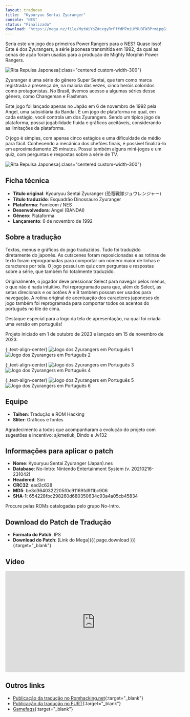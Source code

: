 ```yaml
---
layout: traducao
title:  "Kyouryuu Sentai Zyuranger"
console: "NES"
status: "Finalizado"
download: "https://mega.nz/file/MytWiYbZ#cxgyRrPffdM7miUf9UOFW3PrmipgGiUL93xBW9LKw1g"
---
```


Seria este um jogo dos primeiros Power Rangers para o NES? Quase isso! Este é dos Zyurangers, a série japonesa transmitida em 1992, da qual as cenas de ação foram usadas para a produção de Mighty Morphin Power Rangers.

![Rita Repulsa Japonesa](/img/projeto_zyuranger/ritarepulsa.webp){:class="centered custom-width-300"}

Zyuranger é uma série do gênero Super Sentai, que tem como marca registrada a presença de, na maioria das vezes, cinco heróis coloridos como protagonistas. No Brasil, tivemos acesso a algumas séries desse gênero, como Changeman e Flashman.

Este jogo foi lançado apenas no Japão em 6 de novembro de 1992 pela Angel, uma subsidiária da Bandai. É um jogo de plataforma no qual, em cada estágio, você controla um dos Zyurangers. Sendo um típico jogo de plataforma, possui jogabilidade fluida e gráficos aceitáveis, considerando as limitações da plataforma.

O jogo é simples, com apenas cinco estágios e uma dificuldade de médio para fácil. Conhecendo a mecânica dos chefões finais, é possível finalizá-lo em aproximadamente 25 minutos. Possui também alguns mini-jogos e um quiz, com perguntas e respostas sobre a série de TV.

![Rita Repulsa Japonesa](/img/projeto_zyuranger/zyuranger_box.png){:class="centered custom-width-300"}

## Ficha técnica

- **Título original**: Kyouryuu Sentai Zyuranger (恐竜戦隊ジュウレンジャー)
- **Título traduzido**: Esquadrão Dinossauro Zyuranger
- **Plataforma**: Famicom / NES
- **Desenvolvedora**: Angel (BANDAI)
- **Gênero**: Plataforma
- **Lançamento**: 6 de novembro de 1992

## Sobre a tradução

Textos, menus e gráficos do jogo traduzidos. Tudo foi traduzido diretamente do japonês. As cutscenes foram reposicionadas e as rotinas de texto foram reprogramadas para comportar um número maior de linhas e caracteres por tela. O jogo possui um quiz com perguntas e respostas sobre a série, que também foi totalmente traduzido.

Originalmente, o jogador deve pressionar Select para navegar pelos menus, o que não é nada intuitivo. Foi reprogramado para que, além do Select, as setas direcionais e os botões A e B também possam ser usados para navegação. A rotina original de acentuação dos caracteres japoneses do jogo também foi reprogramada para comportar todos os acentos do português no tile de cima.

Destaque especial para a logo da tela de apresentação, na qual foi criada uma versão em português!

Projeto iniciado em 1 de outubro de 2023 e lançado em 15 de novembro de 2023.

{:.text-align-center}
![Jogo dos Zyurangers em Português 1](/img/projeto_zyuranger/zyuranger1.png)
![Jogo dos Zyurangers em Português 2](/img/projeto_zyuranger/zyuranger2.png)

{:.text-align-center}
![Jogo dos Zyurangers em Português 3](/img/projeto_zyuranger/zyuranger3.png)
![Jogo dos Zyurangers em Português 4](/img/projeto_zyuranger/zyuranger4.png)

{:.text-align-center}
![Jogo dos Zyurangers em Português 5](/img/projeto_zyuranger/zyuranger5.png)
![Jogo dos Zyurangers em Português 6](/img/projeto_zyuranger/zyuranger6.png)

## Equipe

- **Taihen**: Tradução e ROM Hacking
- **Sliter**: Gráficos e fontes

Agradecimento a todos que acompanharam a evolução do projeto com sugestões e incentivo: ajkmetiuk, Dindo e Jv132

## Informações para aplicar o patch

- **Nome**: Kyouryuu Sentai Zyuranger (Japan).nes
- **Database**: No-Intro: Nintendo Entertainment System (v. 20210216-231042)
- **Headered**: Sim
- **CRC32**: ead2c628
- **MD5**: be3d3640322205f0c91169fd9f1bc906
- **SHA-1**: 654228fbc298260d680350634c93a4a05cb45834

Procure pelas ROMs catalogadas pelo grupo No-Intro.

## Download do Patch de Tradução

- **Formato do Patch**: IPS
- **Download do Patch**: [Link do Mega]({{ page.download }}){:target="_blank"}

## Vídeo

<div class="iframe-container"><iframe width="560" height="315" src="https://www.youtube.com/embed/92wSVYpiYYw?si=-AfbG19fUTnolgZu" title="YouTube video player" frameborder="0" allow="accelerometer; autoplay; clipboard-write; encrypted-media; gyroscope; picture-in-picture; web-share" allowfullscreen></iframe></div>

## Outros links
- [Publicação da tradução no Romhacking.net](https://www.romhacking.net/translations/7103/){:target="_blank"}
- [Publicação da tradução no FURT](https://www.romhacking.net.br/index.php?topic=2596.0){:target="_blank"}
- [Gamefaqs](https://gamefaqs.gamespot.com/nes/570684-kyouryuu-sentai-zyuranger){:target="_blank"}